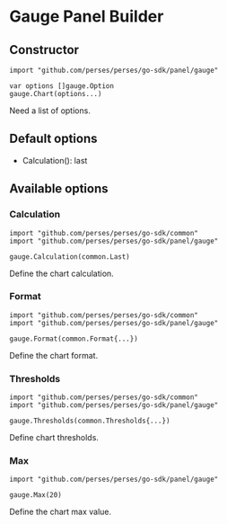 # Gauge Panel Builder

## Constructor

```golang
import "github.com/perses/perses/go-sdk/panel/gauge"

var options []gauge.Option
gauge.Chart(options...)
```

Need a list of options.

## Default options

- Calculation(): last

## Available options

### Calculation

```golang
import "github.com/perses/perses/go-sdk/common"
import "github.com/perses/perses/go-sdk/panel/gauge" 

gauge.Calculation(common.Last)
```

Define the chart calculation.

### Format

```golang
import "github.com/perses/perses/go-sdk/common"
import "github.com/perses/perses/go-sdk/panel/gauge" 

gauge.Format(common.Format{...})
```

Define the chart format.

### Thresholds

```golang
import "github.com/perses/perses/go-sdk/common"
import "github.com/perses/perses/go-sdk/panel/gauge" 

gauge.Thresholds(common.Thresholds{...})
```

Define chart thresholds.

### Max

```golang
import "github.com/perses/perses/go-sdk/panel/gauge" 

gauge.Max(20)
```

Define the chart max value.
